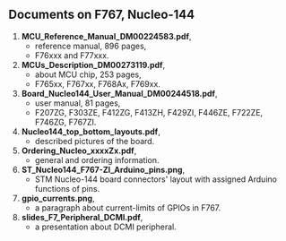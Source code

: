## Documents on F767, Nucleo-144

1. **MCU_Reference_Manual_DM00224583.pdf**,
   - reference manual, 896 pages,
   - F76xxx and F77xxx.
2. **MCUs_Description_DM00273119.pdf**,
   - about MCU chip, 253 pages,
   - F765xx, F767xx, F768Ax, F769xx.
3. **Board_Nucleo144_User_Manual_DM00244518.pdf**,
   - user manual, 81 pages,
   - F207ZG, F303ZE, F412ZG, F413ZH, F429ZI, F446ZE, F722ZE,  F746ZG, F767ZI.
4. **Nucleo144_top_bottom_layouts.pdf**,
   - described pictures of the board.
5. **Ordering_Nucleo_xxxxZx.pdf**,
   - general and ordering information.
6. **ST_Nucleo144_F767-ZI_Arduino_pins.png**,
   - STM Nucleo-144 board connectors' layout with assigned Arduino functions of pins.
7. **gpio_currents.png**,
   - a paragraph about current-limits of GPIOs in F767.
8. **slides_F7_Peripheral_DCMI.pdf**,
   - a presentation about DCMI peripheral.
